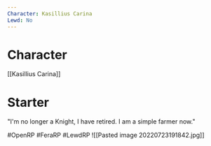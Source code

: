 ```yaml
---
Character: Kasillius Carina
Lewd: No
---
```

# Character
[[Kasillius Carina]]

# Starter
"I'm no longer a Knight, I have retired. I am a simple farmer now." 

#OpenRP #FeraRP #LewdRP 
![[Pasted image 20220723191842.jpg]]